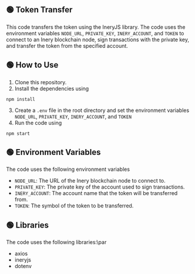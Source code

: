 ## 🟢 Token Transfer

This code transfers the token using the IneryJS library.
The code uses the environment variables `NODE_URL`, `PRIVATE_KEY`, `INERY_ACCOUNT`, and `TOKEN` to connect to an Inery blockchain node, 
sign transactions with the private key, and transfer the token from the specified account.

## 🟢 How to Use

1. Clone this repository.
2. Install the dependencies using

```shell
npm install
```

3. Create a `.env` file in the root directory and set the environment variables `NODE_URL`, `PRIVATE_KEY`, `INERY_ACCOUNT`, and `TOKEN`
4. Run the code using 

```shell
npm start
```


## 🟢 Environment Variables

The code uses the following environment variables

- `NODE_URL`: The URL of the Inery blockchain node to connect to.
- `PRIVATE_KEY`: The private key of the account used to sign transactions.
- `INERY_ACCOUNT`: The account name that the token will be transferred from.
- `TOKEN`: The symbol of the token to be transferred.

## 🟢 Libraries

The code uses the following libraries:\par

- axios
- ineryjs
- dotenv
